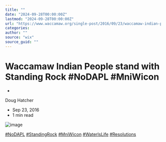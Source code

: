 ```yaml
---
title: ""
date: "2024-09-28T00:00:00Z"
lastmod: "2024-09-28T00:00:00Z"
url: "https://www.waccamaw.org/single-post/2016/09/23/waccamaw-indian-people-stand-with-standing-rock-nodapl-mniwicon"
categories:
author: ""
source: "wix"
source_guid: ""
---
```


# Waccamaw Indian People stand with Standing Rock #NoDAPL #MniWicon

-

Doug Hatcher
- Sep 23, 2016
- 1 min read

![image](https://static.wixstatic.com/media/98a108_c12174edc85045aa9ecbca6eb7fcb7d7~mv2_d_2550_3300_s_4_2.jpg/v1/fill/w_147,h_190,al_c,q_80,usm_0.66_1.00_0.01,blur_2,enc_avif,quality_auto/98a108_c12174edc85045aa9ecbca6eb7fcb7d7~mv2_d_2550_3300_s_4_2.jpg)

[#NoDAPL](https://www.waccamaw.org/updates/hashtags/NoDAPL) [#StandingRock](https://www.waccamaw.org/updates/hashtags/StandingRock) [#MniWicon](https://www.waccamaw.org/updates/hashtags/MniWicon) [#WaterIsLife](https://www.waccamaw.org/updates/hashtags/WaterIsLife) [#Resolutions](https://www.waccamaw.org/updates/hashtags/Resolutions)

